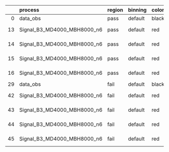 |    | process                     | region   | binning   | color   | process_type   |   scale | variation   | source_filename                                                      | source_histname    | alias                       | title     |   combine_idx |     lnN |   shapes | syst_type   | direction   | variation_alias   |
|---:|:----------------------------|:---------|:----------|:--------|:---------------|--------:|:------------|:---------------------------------------------------------------------|:-------------------|:----------------------------|:----------|--------------:|--------:|---------:|:------------|:------------|:------------------|
|  0 | data_obs                    | pass     | default   | black   | DATA           |       1 | nominal     | ./histograms_for_2DAlphabet_v18//BH_Data.root                        | hpass              | Data                        | Data      |           nan | nan     |      nan | nan         | nan         | nan               |
| 13 | Signal_B3_MD4000_MBH8000_n6 | pass     | default   | red     | SIGNAL         |       1 | lumi        | ./histograms_for_2DAlphabet_v18//BH_Signal_B3_MD4000_MBH8000_n6.root | hpass              | Signal_B3_MD4000_MBH8000_n6 | BH signal |           nan |   1.016 |      nan | lnN         | nan         | nan               |
| 14 | Signal_B3_MD4000_MBH8000_n6 | pass     | default   | red     | SIGNAL         |       1 | SVM         | ./histograms_for_2DAlphabet_v18//BH_Signal_B3_MD4000_MBH8000_n6.root | hpass_SVMsyst_up   | Signal_B3_MD4000_MBH8000_n6 | BH signal |           nan | nan     |        1 | shapes      | Up          | SVMsyst           |
| 15 | Signal_B3_MD4000_MBH8000_n6 | pass     | default   | red     | SIGNAL         |       1 | SVM         | ./histograms_for_2DAlphabet_v18//BH_Signal_B3_MD4000_MBH8000_n6.root | hpass_SVMsyst_down | Signal_B3_MD4000_MBH8000_n6 | BH signal |           nan | nan     |        1 | shapes      | Down        | SVMsyst           |
| 16 | Signal_B3_MD4000_MBH8000_n6 | pass     | default   | red     | SIGNAL         |       1 | nominal     | ./histograms_for_2DAlphabet_v18//BH_Signal_B3_MD4000_MBH8000_n6.root | hpass              | Signal_B3_MD4000_MBH8000_n6 | BH signal |           nan | nan     |      nan | nan         | nan         | nan               |
| 29 | data_obs                    | fail     | default   | black   | DATA           |       1 | nominal     | ./histograms_for_2DAlphabet_v18//BH_Data.root                        | hfail              | Data                        | Data      |           nan | nan     |      nan | nan         | nan         | nan               |
| 42 | Signal_B3_MD4000_MBH8000_n6 | fail     | default   | red     | SIGNAL         |       1 | lumi        | ./histograms_for_2DAlphabet_v18//BH_Signal_B3_MD4000_MBH8000_n6.root | hfail              | Signal_B3_MD4000_MBH8000_n6 | BH signal |           nan |   1.016 |      nan | lnN         | nan         | nan               |
| 43 | Signal_B3_MD4000_MBH8000_n6 | fail     | default   | red     | SIGNAL         |       1 | SVM         | ./histograms_for_2DAlphabet_v18//BH_Signal_B3_MD4000_MBH8000_n6.root | hfail_SVMsyst_up   | Signal_B3_MD4000_MBH8000_n6 | BH signal |           nan | nan     |        1 | shapes      | Up          | SVMsyst           |
| 44 | Signal_B3_MD4000_MBH8000_n6 | fail     | default   | red     | SIGNAL         |       1 | SVM         | ./histograms_for_2DAlphabet_v18//BH_Signal_B3_MD4000_MBH8000_n6.root | hfail_SVMsyst_down | Signal_B3_MD4000_MBH8000_n6 | BH signal |           nan | nan     |        1 | shapes      | Down        | SVMsyst           |
| 45 | Signal_B3_MD4000_MBH8000_n6 | fail     | default   | red     | SIGNAL         |       1 | nominal     | ./histograms_for_2DAlphabet_v18//BH_Signal_B3_MD4000_MBH8000_n6.root | hfail              | Signal_B3_MD4000_MBH8000_n6 | BH signal |           nan | nan     |      nan | nan         | nan         | nan               |